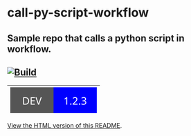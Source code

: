 # call-py-script-workflow    
Sample repo that calls a python script in workflow.   
----
[![Build](https://github.com/mm808/call-py-script-workflow/actions/workflows/build.yml/badge.svg)](https://github.com/mm808/call-py-script-workflow/actions/workflows/build.yml)
----
| ![Custom Badge](./assets/dev_vers.svg) |
|------------------------------------------------------------------------------------------------------------------------|
[View the HTML version of this README](README.html).

